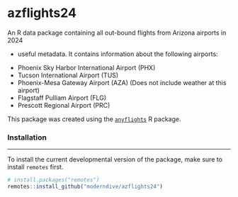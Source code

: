 # azflights24

An R data package containing all out-bound flights from Arizona airports in 2024
+ useful metadata. It contains information about the following airports:

- Phoenix Sky Harbor International Airport (PHX)
- Tucson International Airport (TUS)
- Phoenix-Mesa Gateway Airport (AZA) (Does not include weather at this airport)
- Flagstaff Pulliam Airport (FLG)
- Prescott Regional Airport (PRC)

This package was created using the 
[`anyflights`](https://github.com/simonpcouch/anyflights) R package. 

### Installation

------------------------------------------------------------------------

To install the current developmental version of the package, make sure to
install `remotes` first. 

```r
# install.packages("remotes")
remotes::install_github("moderndive/azflights24")
```
